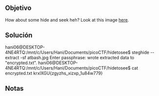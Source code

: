## Objetivo
How about some hide and seek heh? Look at this image [here](https://artifacts.picoctf.net/c/239/atbash.jpg).
## Solución
hani06@DESKTOP-4NE4RTQ:/mnt/c/Users/Hani/Documents/picoCTF/hidetosee$ steghide --extract -sf atbash.jpg
Enter passphrase:
wrote extracted data to "encrypted.txt".
hani06@DESKTOP-4NE4RTQ:/mnt/c/Users/Hani/Documents/picoCTF/hidetosee$ cat encrypted.txt
krxlXGU{zgyzhs_xizxp_1u84w779}
## Notas
